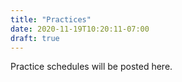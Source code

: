 ```yaml
---
title: "Practices"
date: 2020-11-19T10:20:11-07:00
draft: true
---
```


Practice schedules will be posted here.